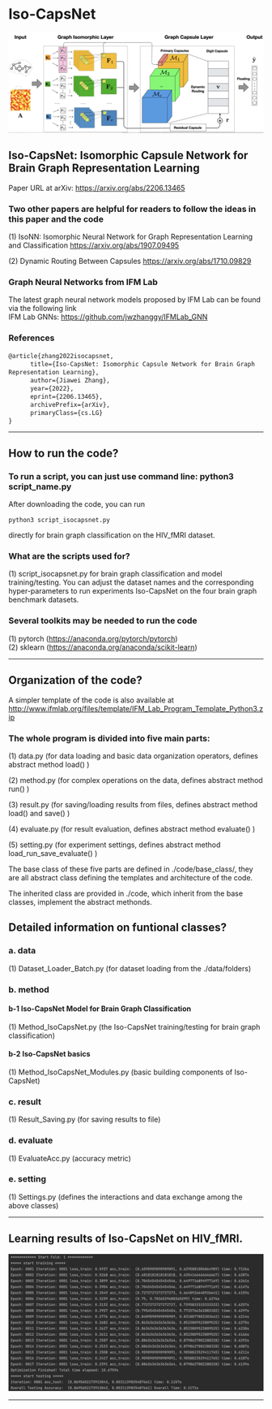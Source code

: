 # Iso-CapsNet

![Iso-CapsNet Model Architecture](./result/screenshot/isocapnet_model.png)

## Iso-CapsNet: Isomorphic Capsule Network for Brain Graph Representation Learning 

Paper URL at arXiv: https://arxiv.org/abs/2206.13465

### Two other papers are helpful for readers to follow the ideas in this paper and the code

(1) IsoNN: Isomorphic Neural Network for Graph Representation Learning and Classification https://arxiv.org/abs/1907.09495

(2) Dynamic Routing Between Capsules https://arxiv.org/abs/1710.09829

### Graph Neural Networks from IFM Lab

The latest graph neural network models proposed by IFM Lab can be found via the following link<br>
IFM Lab GNNs: https://github.com/jwzhanggy/IFMLab_GNN

### References

```
@article{zhang2022isocapsnet,
      title={Iso-CapsNet: Isomorphic Capsule Network for Brain Graph Representation Learning}, 
      author={Jiawei Zhang},
      year={2022},
      eprint={2206.13465},
      archivePrefix={arXiv},
      primaryClass={cs.LG}
}
```

************************************************************************************************

## How to run the code?

### To run a script, you can just use command line: python3 script_name.py

After downloading the code, you can run
```
python3 script_isocapsnet.py
```
directly for brain graph classification on the HIV_fMRI dataset. 

### What are the scripts used for?

(1) script_isocapsnet.py for brain graph classification and model training/testing. You can adjust the dataset names and the corresponding hyper-parameters to run experiments Iso-CapsNet on the four brain graph benchmark datasets. 


### Several toolkits may be needed to run the code
(1) pytorch (https://anaconda.org/pytorch/pytorch) <br>
(2) sklearn (https://anaconda.org/anaconda/scikit-learn) <br>


************************************************************************************************

## Organization of the code?

A simpler template of the code is also available at http://www.ifmlab.org/files/template/IFM_Lab_Program_Template_Python3.zip

### The whole program is divided into five main parts:

(1) data.py (for data loading and basic data organization operators, defines abstract method load() )

(2) method.py (for complex operations on the data, defines abstract method run() )

(3) result.py (for saving/loading results from files, defines abstract method load() and save() )

(4) evaluate.py (for result evaluation, defines abstract method evaluate() )

(5) setting.py (for experiment settings, defines abstract method load_run_save_evaluate() )

The base class of these five parts are defined in ./code/base_class/, they are all abstract class defining the templates and architecture of the code.

The inherited class are provided in ./code, which inherit from the base classes, implement the abstract methonds.

## Detailed information on funtional classes?

### a. data

(1) Dataset_Loader_Batch.py (for dataset loading from the ./data/folders)


### b. method

#### b-1 Iso-CapsNet Model for Brain Graph Classification

(1) Method_IsoCapsNet.py (the Iso-CapsNet training/testing for brain graph classification)

#### b-2 Iso-CapsNet basics

(1) Method_IsoCapsNet_Modules.py (basic building components of Iso-CapsNet)

### c. result

(1) Result_Saving.py (for saving results to file)


### d. evaluate

(1) EvaluateAcc.py (accuracy metric)


### e. setting

(1) Settings.py (defines the interactions and data exchange among the above classes)

************************************************************************************************

## Learning results of Iso-CapsNet on HIV_fMRI.

![Learning Results of Iso-CapsNet on HIV_fMRI](./result/screenshot/fold_1.png)


************************************************************************************************
